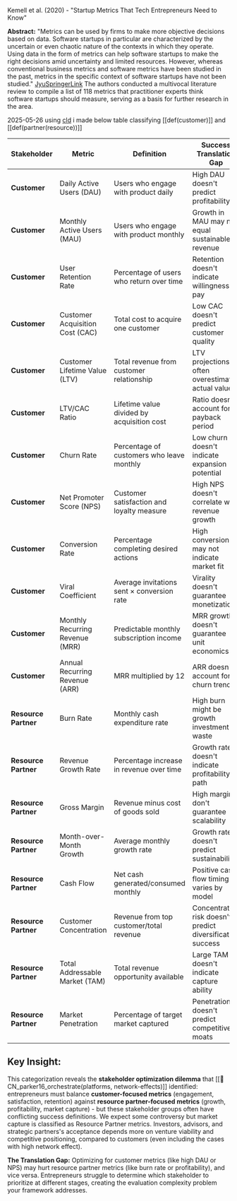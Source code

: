 Kemell et al. (2020) - "Startup Metrics That Tech Entrepreneurs Need to Know"

**Abstract:** "Metrics can be used by firms to make more objective decisions based on data. Software startups in particular are characterized by the uncertain or even chaotic nature of the contexts in which they operate. Using data in the form of metrics can help software startups to make the right decisions amid uncertainty and limited resources. However, whereas conventional business metrics and software metrics have been studied in the past, metrics in the specific context of software startups have not been studied." [Jyu](https://jyx.jyu.fi/handle/123456789/74242)[SpringerLink](https://link.springer.com/chapter/10.1007/978-3-030-35983-6_7) The authors conducted a multivocal literature review to compile a list of 118 metrics that practitioner experts think software startups should measure, serving as a basis for further research in the area.

2025-05-26
using [cld](https://claude.ai/chat/3a38d536-192c-4c46-ab88-650e7f7224b4) i made below table classifying [[def(customer)]] and [[def(partner(resource))]]

| **Stakeholder**      | **Metric**                      | **Definition**                             | **Success Translation Gap**                                |
| -------------------- | ------------------------------- | ------------------------------------------ | ---------------------------------------------------------- |
| **Customer**         | Daily Active Users (DAU)        | Users who engage with product daily        | High DAU doesn't predict profitability                     |
| **Customer**         | Monthly Active Users (MAU)      | Users who engage with product monthly      | Growth in MAU may not equal sustainable revenue            |
| **Customer**         | User Retention Rate             | Percentage of users who return over time   | Retention doesn't indicate willingness to pay              |
| **Customer**         | Customer Acquisition Cost (CAC) | Total cost to acquire one customer         | Low CAC doesn't predict customer quality                   |
| **Customer**         | Customer Lifetime Value (LTV)   | Total revenue from customer relationship   | LTV projections often overestimate actual value            |
| **Customer**         | LTV/CAC Ratio                   | Lifetime value divided by acquisition cost | Ratio doesn't account for payback period                   |
| **Customer**         | Churn Rate                      | Percentage of customers who leave monthly  | Low churn doesn't indicate expansion potential             |
| **Customer**         | Net Promoter Score (NPS)        | Customer satisfaction and loyalty measure  | High NPS doesn't correlate with revenue growth             |
| **Customer**         | Conversion Rate                 | Percentage completing desired actions      | High conversion may not indicate market fit                |
| **Customer**         | Viral Coefficient               | Average invitations sent × conversion rate | Virality doesn't guarantee monetization                    |
| **Customer**         | Monthly Recurring Revenue (MRR) | Predictable monthly subscription income    | MRR growth doesn't guarantee unit economics                |
| **Customer**         | Annual Recurring Revenue (ARR)  | MRR multiplied by 12                       | ARR doesn't account for churn trends                       |
| **Resource Partner** | Burn Rate                       | Monthly cash expenditure rate              | High burn might be growth investment or waste              |
| **Resource Partner** | Revenue Growth Rate             | Percentage increase in revenue over time   | Growth rate doesn't indicate profitability path            |
| **Resource Partner** | Gross Margin                    | Revenue minus cost of goods sold           | High margins don't guarantee scalability                   |
| **Resource Partner** | Month-over-Month Growth         | Average monthly growth rate                | Growth rate doesn't predict sustainability                 |
| **Resource Partner** | Cash Flow                       | Net cash generated/consumed monthly        | Positive cash flow timing varies by model                  |
| **Resource Partner** | Customer Concentration          | Revenue from top customer/total revenue    | Concentration risk doesn't predict diversification success |
| **Resource Partner** | Total Addressable Market (TAM)  | Total revenue opportunity available        | Large TAM doesn't indicate capture ability                 |
| **Resource Partner** | Market Penetration              | Percentage of target market captured       | Penetration doesn't predict competitive moats              |

## **Key Insight:**

This categorization reveals the **stakeholder optimization dilemma** that [[📜CN_parker16_orchestrate(platforms, network-effects)]] identified: entrepreneurs must balance **customer-focused metrics** (engagement, satisfaction, retention) against **resource partner-focused metrics** (growth, profitability, market capture) - but these stakeholder groups often have conflicting success definitions. We expect some controversy but market capture is classified as Resource Partner metrics. Investors, advisors, and strategic partners's acceptance depends more on venture viability and competitive positioning, compared to customers (even including the cases with high network effect).

**The Translation Gap:** Optimizing for customer metrics (like high DAU or NPS) may hurt resource partner metrics (like burn rate or profitability), and vice versa. Entrepreneurs struggle to determine which stakeholder to prioritize at different stages, creating the evaluation complexity problem your framework addresses.